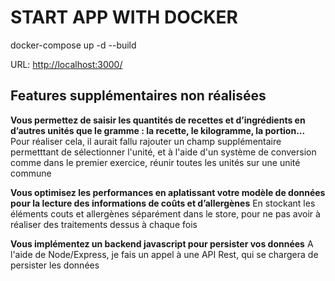 # START APP WITH DOCKER
docker-compose up -d --build

URL: [http://localhost:3000/](http://localhost:3000/)

## Features supplémentaires non réalisées

**Vous permettez de saisir les quantités de recettes et d’ingrédients en d’autres unités que le gramme : la recette, le kilogramme, la portion...**
Pour réaliser cela, il aurait fallu rajouter un champ supplémentaire permetttant de sélectionner l'unité, et à l'aide d'un système de conversion comme dans le premier exercice, réunir toutes les unités sur une unité commune

**Vous optimisez les performances en aplatissant votre modèle de données pour la lecture des informations de coûts et d’allergènes**
En stockant les éléments couts et allergènes séparément dans le store, pour ne pas avoir à réaliser des traitements dessus à chaque fois

**Vous implémentez un backend javascript pour persister vos données**
A l'aide de Node/Express, je fais un appel à une API Rest, qui se chargera de persister les données
